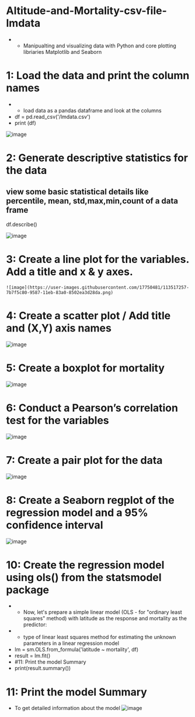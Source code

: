 # Altitude-and-Mortality-csv-file-lmdata
* * Manipualting and visualizing data with Python and core plotting libriaries Matplotlib and Seaborn
# 1: Load the data and print the column names
* * load data as a pandas dataframe and look at the columns
* df = pd.read_csv('/lmdata.csv')
* print (df)

![image](https://user-images.githubusercontent.com/17750481/113516988-05c6c100-9586-11eb-9cb8-866673fe4d7b.png)

# 2: Generate descriptive statistics for the data
## view some basic statistical details like percentile, mean, std,max,min,count of a data frame
df.describe()

![image](https://user-images.githubusercontent.com/17750481/113517180-1297e480-9587-11eb-9025-b418cedd7f10.png)

# 3: Create a line plot for the variables. Add a title and x & y axes.
    ![image](https://user-images.githubusercontent.com/17750481/113517257-7b7f5c80-9587-11eb-83a0-8502ea3d28da.png)

# 4: Create a scatter plot / Add title and (X,Y) axis names
![image](https://user-images.githubusercontent.com/17750481/113517273-94880d80-9587-11eb-974b-19d62ca01a42.png)

# 5: Create a boxplot for mortality
![image](https://user-images.githubusercontent.com/17750481/113517295-b5506300-9587-11eb-973f-6fad033862e5.png)

# 6: Conduct a Pearson’s correlation test for the variables
![image](https://user-images.githubusercontent.com/17750481/113517306-c7ca9c80-9587-11eb-9d87-201eefc9b42d.png)

# 7: Create a pair plot for the data
![image](https://user-images.githubusercontent.com/17750481/113518135-02830380-958d-11eb-8460-b487c7e40f1d.png)

# 8: Create a Seaborn regplot of the regression model and a 95% confidence interval
![image](https://user-images.githubusercontent.com/17750481/113517413-78d13700-9588-11eb-86dd-95f87a4b192a.png)

# 10: Create the regression model using ols() from the statsmodel package
* * Now, let's prepare a simple linear model (OLS - for "ordinary least squares" method) with  latitude  as the response and mortality as the predictor:
* * type of linear least squares method for estimating the unknown parameters in a linear regression model
* lm = sm.OLS.from_formula('latitude ~ mortality', df)
 * result = lm.fit()
* #11: Print the model Summary
* print(result.summary())

# 11: Print the model Summary
* To get detailed information about the model
![image](https://user-images.githubusercontent.com/17750481/113517333-f2b4f080-9587-11eb-9974-138e08615c62.png)

